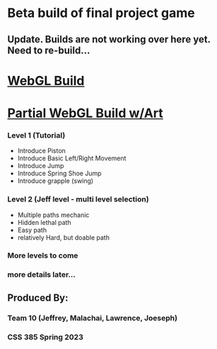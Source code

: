 # Beta build of final project game

## Update. Builds are not working over here yet. Need to re-build...

# [WebGL Build](https://jeffcaruso.github.io/css385-BETA/)

# [Partial WebGL Build w/Art](https://jeffcaruso.github.io/css385-BETA/ArtBuild/)

### Level 1 (Tutorial)
- Introduce Piston
- Introduce Basic Left/Right Movement
- Introduce Jump
- Introduce Spring Shoe Jump
- Introduce grapple (swing)

### Level 2 (Jeff level - multi level selection)
- Multiple paths mechanic
- Hidden lethal path
- Easy path
- relatively Hard, but doable path

### More levels to come

### more details later...

## Produced By:
### Team 10 (Jeffrey, Malachai, Lawrence, Joeseph)
### CSS 385 Spring 2023
